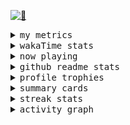 [![🐙](https://hits.seeyoufarm.com/api/count/incr/badge.svg?url=https%3A%2F%2Fgithub.com%2Fktnkk%2Fhit-counter&count_bg=%23070707&title_bg=%23070707&icon=&icon_color=%23E7E7E7&title=visitors&edge_flat=true)](https://hits.seeyoufarm.com)

<details>
  <summary> <samp>my metrics</samp></summary>
  
  <br>
  
 ![🐳](https://github.com/kkhys/kkhys/blob/main/github-metrics.svg)
  
  ***
</details>

<details>
  <summary> <samp>wakaTime stats</samp></summary>
  
  <br>
  
<!--START_SECTION:waka-->
![Code Time](http://img.shields.io/badge/Code%20Time-2%2C139%20hrs%2027%20mins-blue)

**🐱 My GitHub Data** 

> 📦 4.9 MB Used in GitHub's Storage 
 > 
> 🏆 1,330 Contributions in the Year 2023
 > 
> 💼 Opted to Hire
 > 
> 📜 9 Public Repositories 
 > 
> 🔑 23 Private Repositories 
 > 
**I'm an Early 🐤** 

```text
🌞 Morning                5231 commits        █████████░░░░░░░░░░░░░░░░   36.75 % 
🌆 Daytime                2867 commits        █████░░░░░░░░░░░░░░░░░░░░   20.14 % 
🌃 Evening                4663 commits        ████████░░░░░░░░░░░░░░░░░   32.76 % 
🌙 Night                  1473 commits        ███░░░░░░░░░░░░░░░░░░░░░░   10.35 % 
```
📅 **I'm Most Productive on Monday** 

```text
Monday                   2167 commits        ████░░░░░░░░░░░░░░░░░░░░░   15.22 % 
Tuesday                  2068 commits        ████░░░░░░░░░░░░░░░░░░░░░   14.53 % 
Wednesday                2098 commits        ████░░░░░░░░░░░░░░░░░░░░░   14.74 % 
Thursday                 2015 commits        ████░░░░░░░░░░░░░░░░░░░░░   14.16 % 
Friday                   1955 commits        ███░░░░░░░░░░░░░░░░░░░░░░   13.73 % 
Saturday                 1860 commits        ███░░░░░░░░░░░░░░░░░░░░░░   13.07 % 
Sunday                   2071 commits        ████░░░░░░░░░░░░░░░░░░░░░   14.55 % 
```


📊 **This Week I Spent My Time On** 

```text
🕑︎ Time Zone: Asia/Tokyo

💬 Programming Languages: 
Other                    46 hrs 33 mins      ████████████████████░░░░░   78.12 % 
TypeScript               5 hrs 3 mins        ██░░░░░░░░░░░░░░░░░░░░░░░   08.50 % 
Java                     2 hrs 58 mins       █░░░░░░░░░░░░░░░░░░░░░░░░   05.00 % 
HTML                     1 hr 3 mins         ░░░░░░░░░░░░░░░░░░░░░░░░░   01.79 % 
SQL                      52 mins             ░░░░░░░░░░░░░░░░░░░░░░░░░   01.47 % 

🔥 Editors: 
Chrome                   46 hrs 31 mins      ████████████████████░░░░░   78.07 % 
WebStorm                 6 hrs 47 mins       ███░░░░░░░░░░░░░░░░░░░░░░   11.41 % 
IntelliJ                 6 hrs 1 min         ███░░░░░░░░░░░░░░░░░░░░░░   10.11 % 
DataGrip                 14 mins             ░░░░░░░░░░░░░░░░░░░░░░░░░   00.42 % 

💻 Operating System: 
Mac                      59 hrs 35 mins      █████████████████████████   100.00 % 
```


 Last Updated on 2023/12/13 18:41:46 UTC
<!--END_SECTION:waka-->
  
  ***
</details>


<details>
  <summary> <samp>now playing</samp></summary>
  
  <br>
 
 [![🐟](https://spotify-github-profile.vercel.app/api/view?uid=31ryofms4dnv7mrohhepo4c4zgqu&cover_image=true&theme=default&show_offline=false&background_color=121212&bar_color=53b14f&bar_color_cover=false)](https://open.spotify.com/user/31ryofms4dnv7mrohhepo4c4zgqu)
  
  ***
</details>

<details>
  <summary> <samp>github readme stats</samp></summary>
  
  <br>
  
 <p align="left"> 
  <img alt="🐠" src="https://github-readme-stats.vercel.app/api?username=kkhys&count_private=true&show_icons=true&theme=dark&include_all_commits=true" />
  <img alt="🐟" src="https://github-readme-stats.vercel.app/api/top-langs/?username=kkhys&layout=compact&theme=dark&langs_count=10&hide=HTML,CSS,SCSS" />
</p>
  
  ***
</details>

<details>
  <summary> <samp>profile trophies</samp></summary>
  
  <br>
  
  [![🐬](https://github-profile-trophy.vercel.app/?username=kkhys&rank=SECRET,SSS,SS,S,AAA,AA,A&theme=darkhub&row=1&margin-w=10&no-bg=true)](https://github.com/ryo-ma/github-profile-trophy)
  
  ***
</details>

<details>
  <summary> <samp>summary cards</samp></summary>
  
  <br>
  
  ![🐋](https://github-profile-summary-cards.vercel.app/api/cards/profile-details?username=kkhys&theme=github_dark)
  ![🦑](https://github-profile-summary-cards.vercel.app/api/cards/repos-per-language?username=kkhys&theme=github_dark)
  ![🦭](https://github-profile-summary-cards.vercel.app/api/cards/most-commit-language?username=kkhys&theme=github_dark)
  ![🦀](https://github-profile-summary-cards.vercel.app/api/cards/stats?username=kkhys&theme=github_dark)
  ![🦈](https://github-profile-summary-cards.vercel.app/api/cards/productive-time?username=kkhys&theme=github_dark)
  
  ***
</details>

<details>
  <summary> <samp>streak stats</samp></summary>
  
  <br>
  
  [![🐠](http://github-readme-streak-stats.herokuapp.com?user=kkhys&theme=dark)](https://git.io/streak-stats)
  
  ***
</details>

<details>
  <summary> <samp>activity graph</samp></summary>
  
  <br>
  
  [![🐡](https://github-readme-activity-graph.vercel.app/graph?username=kkhys&theme=xcode)](https://github.com/ashutosh00710/github-readme-activity-graph)
  
  ***
</details>
